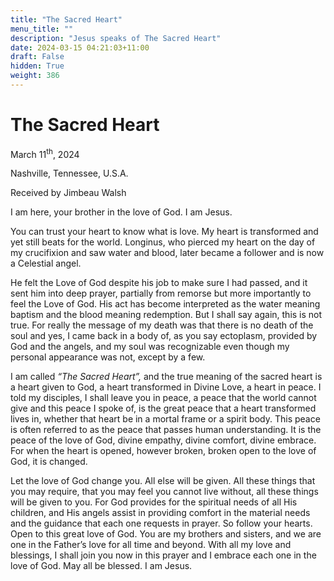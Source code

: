 ```yaml
---
title: "The Sacred Heart"
menu_title: ""
description: "Jesus speaks of The Sacred Heart"
date: 2024-03-15 04:21:03+11:00
draft: False
hidden: True
weight: 386
---
```

# The Sacred Heart 

March 11<sup>th</sup>, 2024

Nashville, Tennessee, U.S.A.

Received by Jimbeau Walsh  

I am here, your brother in the love of God. I am Jesus. 
  
You can trust your heart to know what is love. My heart is transformed and yet still beats for the world. Longinus, who pierced my heart on the day of my crucifixion and saw water and blood, later became a follower and is now a Celestial angel. 

He felt the Love of God despite his job to make sure I had passed, and it sent him into deep prayer, partially from remorse but more importantly to feel the Love of God. His act has become interpreted as the water meaning baptism and the blood meaning redemption. But I shall say again, this is not true. For really the message of my death was that there is no death of the soul and yes, I came back in a body of, as you say ectoplasm, provided by God and the angels, and my soul was recognizable even though my personal appearance was not, except by a few. 

I am called *“The Sacred Heart”,* and the true meaning of the sacred heart is a heart given to God, a heart transformed in Divine Love, a heart in peace. I told my disciples, I shall leave you in peace, a peace that the world cannot give and this peace I spoke of, is the great peace that a heart transformed lives in, whether that heart be in a mortal frame or a spirit body. This peace is often referred to as the peace that passes human understanding. It is the peace of the love of God, divine empathy, divine comfort, divine embrace. For when the heart is opened, however broken, broken open to the love of God, it is changed. 
    
Let the love of God change you. All else will be given. All these things that you may require, that you may feel you cannot live without, all these things will be given to you. For God provides for the spiritual needs of all His children, and His angels assist in providing comfort in the material needs and the guidance that each one requests in prayer. So follow your hearts. Open to this great love of God. You are my brothers and sisters, and we are one in the Father’s love for all time and beyond. With all my love and blessings, I shall join you now in this prayer and I embrace each one in the love of God. May all be blessed. I am Jesus.